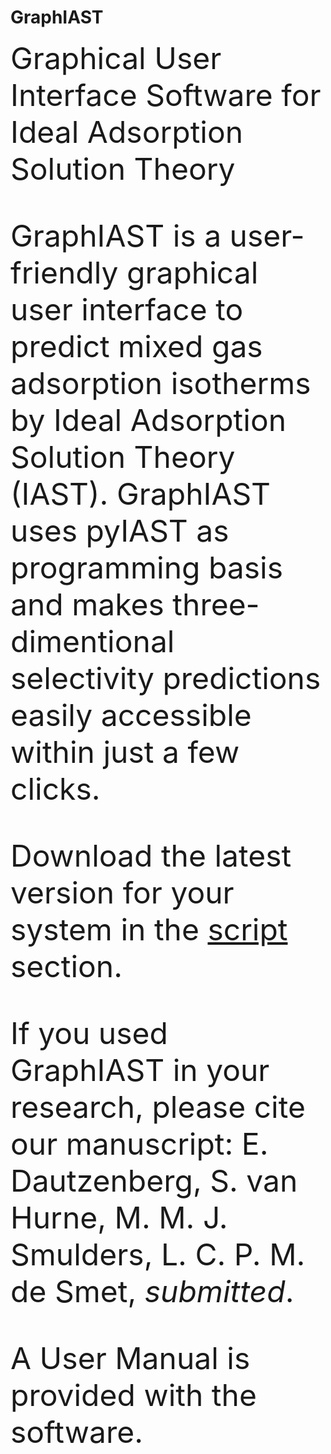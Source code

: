 # GraphIAST
 
<font size = 14>Graphical User Interface Software for Ideal Adsorption Solution Theory

GraphIAST is a user-friendly graphical user interface to predict mixed gas adsorption isotherms by Ideal Adsorption Solution Theory (IAST). GraphIAST uses pyIAST as programming basis and makes three-dimentional selectivity predictions easily accessible within just a few clicks. 

Download the latest version for your system in the [script](/script) section.

If you used GraphIAST in your research, please cite our manuscript:
     E. Dautzenberg, S. van Hurne, M. M. J. Smulders, L. C. P. M. de Smet, _submitted_.

A User Manual is provided with the software.
